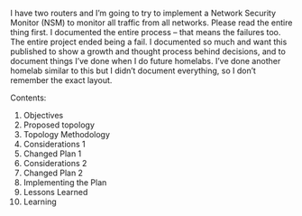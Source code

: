 I have two routers and I’m going to try to implement a Network Security Monitor (NSM) to monitor all traffic from all networks. Please read the entire thing first. I documented the entire process – that means the failures too. The entire project ended being a fail. I documented so much and want this published to show a growth and thought process behind decisions, and to document things I’ve done when I do future homelabs. I’ve done another homelab similar to this but I didn’t document everything, so I don’t remember the exact layout. 

Contents: 
1.	Objectives
2.	Proposed topology 
3.	Topology Methodology 
4.	Considerations 1
5.	Changed Plan 1
6.	Considerations 2
7.	Changed Plan 2
8.	Implementing the Plan
9.	Lessons Learned
10.	Learning
